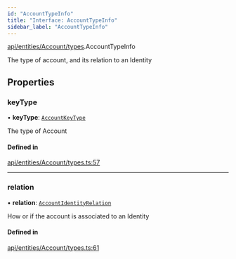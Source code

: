 ```yaml
---
id: "AccountTypeInfo"
title: "Interface: AccountTypeInfo"
sidebar_label: "AccountTypeInfo"
---
```


[api/entities/Account/types](../../../../../../modules/API/Entities/Account/Types/Types.md).AccountTypeInfo

The type of account, and its relation to an Identity

## Properties

### keyType

• **keyType**: [`AccountKeyType`](../../../../../../enums/API/Entities/Account/Types/AccountKeyType/AccountKeyType.md)

The type of Account

#### Defined in

[api/entities/Account/types.ts:57](https://github.com/PolymeshAssociation/polymesh-sdk/blob/95e180d28/src/api/entities/Account/types.ts#L57)

___

### relation

• **relation**: [`AccountIdentityRelation`](../../../../../../enums/API/Entities/Account/Types/AccountIdentityRelation/AccountIdentityRelation.md)

How or if the account is associated to an Identity

#### Defined in

[api/entities/Account/types.ts:61](https://github.com/PolymeshAssociation/polymesh-sdk/blob/95e180d28/src/api/entities/Account/types.ts#L61)
